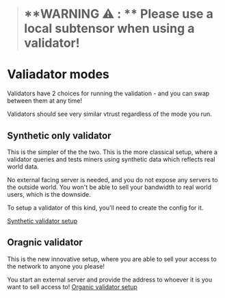
> # **WARNING ⚠️ : ** Please use a local subtensor when using a validator!

# Valiadator modes
Validators have 2 choices for running the validation - and you can swap between them at any time!

Validators should see very similar vtrust regardless of the mode you run.


## Synthetic only validator
This is the simpler of the the two. This is the more classical setup, where a validator queries and tests miners using synthetic data which reflects real world data.

No external facing server is needed, and you do not expose any servers to the outside world. You won't be able to sell your bandwidth to real world users, which is the downside.

To setup a validator of this kind, you'll need to create the config for it.

[Synthetic validator setup](synthetic_validator.md)

## Oragnic validator 
This is the new innovative setup, where you are able to sell your access to the network to anyone you please!

You start an external server and provide the address to whoever it is you want to sell access to!
[Organic validator setup](organic_validator.md)
